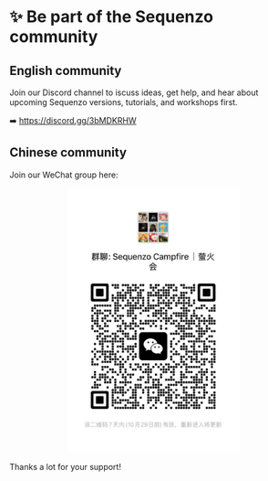 <!--
 * @Author: Yuqi Liang dawson1900@live.com
 * @Date: 2025-10-12 09:48:46
 * @LastEditors: Yuqi Liang dawson1900@live.com
 * @LastEditTime: 2025-10-12 09:51:00
 * @FilePath: /SequenzoWebsite/docs/en/basics/join-our-community.md
 * @Description: 这是默认设置,请设置`customMade`, 打开koroFileHeader查看配置 进行设置: https://github.com/OBKoro1/koro1FileHeader/wiki/%E9%85%8D%E7%BD%AE
-->
# ✨ Be part of the Sequenzo community

## English community

Join our Discord channel to iscuss ideas, get help, and hear about upcoming Sequenzo versions, tutorials, and workshops first.

➡️ https://discord.gg/3bMDKRHW

## Chinese community

Join our WeChat group here:

<div align="center">
   <img src="./img/wechat.jpg" alt="WeChat group QR" style="width:60%;max-width:420px;height:auto;" />
</div>

Thanks a lot for your support!